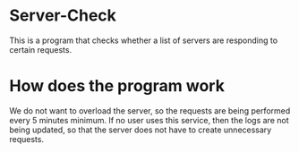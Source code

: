 # Server-Check
This is a program that checks whether a list of servers are responding to certain requests.

# How does the program work

We do not want to overload the server, so the requests are being performed every 5 minutes minimum. If no user uses this service, then the logs are not being updated, so that the server does not have to create unnecessary requests.